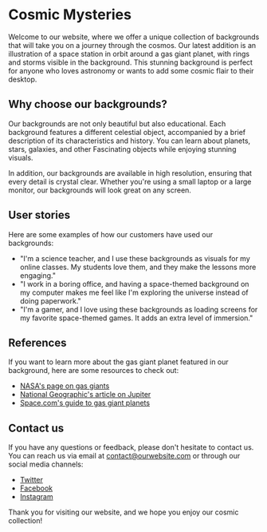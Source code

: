<!--font:Barlow Condensed-->

# Cosmic Mysteries

Welcome to our website, where we offer a unique collection of backgrounds that will take you on a journey through the cosmos. Our latest addition is an illustration of a space station in orbit around a gas giant planet, with rings and storms visible in the background. This stunning background is perfect for anyone who loves astronomy or wants to add some cosmic flair to their desktop.

## Why choose our backgrounds?

Our backgrounds are not only beautiful but also educational. Each background features a different celestial object, accompanied by a brief description of its characteristics and history. You can learn about planets, stars, galaxies, and other Fas<wbr>ci<wbr>na<wbr>ting objects while enjoying stunning visuals.

In addition, our backgrounds are available in high resolution, ensuring that every detail is crystal clear. Whether you're using a small laptop or a large monitor, our backgrounds will look great on any screen.

## User stories

Here are some examples of how our customers have used our backgrounds:

-   "I'm a science teacher, and I use these backgrounds as visuals for my online classes. My students love them, and they make the lessons more engaging."
-   "I work in a boring office, and having a space-themed background on my computer makes me feel like I'm exploring the universe instead of doing paperwork."
-   "I'm a gamer, and I love using these backgrounds as loading screens for my favorite space-themed games. It adds an extra level of immersion."

## References

If you want to learn more about the gas giant planet featured in our background, here are some resources to check out:

-   [NASA's page on gas giants](#)
-   [National Geographic's article on Jupiter](#)
-   [Space.com's guide to gas giant planets](#)

## Contact us

If you have any questions or feedback, please don't hesitate to contact us. You can reach us via email at [contact@ourwebsite.com](mailto:contact@ourwebsite.com) or through our social media channels:

-   [Twitter](#)
-   [Facebook](#)
-   [Instagram](#)

Thank you for visiting our website, and we hope you enjoy our cosmic collection!

<!--

Write me content for website with wallpaper which alt text is:

"An illustration of a space station in orbit around a gas giant planet, with rings and storms visible in the background."

The name/title of the page should not be 1:1 copy of the alt text but rather a real content of the website which is using this wallpaper.

- Use markdown format
- Start with heading
- Heading should be short and concise
- The content should look like a real website
- The website should not be about the wallpaper, wallpaper is just a related background
- Heading should be contain work "wallpaper" or "background"
- Include real sections like references, contact, user stories, etc. use things relevant to the page purpose.
- Feel free to use structure like headings, bullets, numbering, blockquotes, paragraphs, horizontal lines, etc.
- You can use formatting like bold or _italic_
- You can include UTF-8 emojis
- Links should be only #hash anchors (and you can refer to the document itself)
- Do not include images


---


# Explore the wonders of space with our planetary tour wallpaper

Welcome to our website, where we offer a unique collection of wallpapers that will take you on a journey through space. Our latest addition is an illustration of a space station in orbit around a gas giant planet, with rings and storms visible in the background. This stunning wallpaper is perfect for anyone who loves astronomy or wants to add some cosmic flair to their desktop.

## Why choose our wallpapers?

Our wallpapers are not only beautiful but also educational. Each wallpaper features a different celestial object, accompanied by a brief description of its characteristics and history. You can learn about planets, stars, galaxies, and other Fas<wbr>ci<wbr>na<wbr>ting objects while enjoying stunning visuals.

In addition, our wallpapers are available in high resolution, ensuring that every detail is crystal clear. Whether you're using a small laptop or a large monitor, our wallpapers will look great on any screen.

## User stories

Here are some examples of how our customers have used our wallpapers:

- "I'm a science teacher, and I use these wallpapers as backgrounds for my online classes. My students love them, and they make the lessons more engaging."
- "I work in a boring office, and having a space-themed wallpaper on my computer makes me feel like I'm exploring the universe instead of doing paperwork."
- "I'm a gamer, and I love using these wallpapers as loading screens for my favorite space-themed games. It adds an extra level of immersion."

## References

If you want to learn more about the gas giant planet featured in our wallpaper, here are some resources to check out:

- [NASA's page on gas giants](#)
- [National Geographic's article on Jupiter](#)
- [Space.com's guide to gas giant planets](#)

## Contact us

If you have any questions or feedback, please don't hesitate to contact us. You can reach us via email at [contact@ourwebsite.com](mailto:contact@ourwebsite.com) or through our social media channels:

- [Twitter](#)
- [Facebook](#)
- [Instagram](#)

Thank you for visiting our website, and we hope you enjoy our planetary tour wallpaper!


---


Heading should not include word "wallpaper". The website should not be about the wallpaper itself, wallpaper is just a related background, rewrite whole content.


---


# Discover the mysteries of space with our cosmic collection

Welcome to our website, where we offer a unique collection of backgrounds that will take you on a journey through the cosmos. Our latest addition is an illustration of a space station in orbit around a gas giant planet, with rings and storms visible in the background. This stunning background is perfect for anyone who loves astronomy or wants to add some cosmic flair to their desktop.

## Why choose our backgrounds?

Our backgrounds are not only beautiful but also educational. Each background features a different celestial object, accompanied by a brief description of its characteristics and history. You can learn about planets, stars, galaxies, and other Fas<wbr>ci<wbr>na<wbr>ting objects while enjoying stunning visuals.

In addition, our backgrounds are available in high resolution, ensuring that every detail is crystal clear. Whether you're using a small laptop or a large monitor, our backgrounds will look great on any screen.

## User stories

Here are some examples of how our customers have used our backgrounds:

- "I'm a science teacher, and I use these backgrounds as visuals for my online classes. My students love them, and they make the lessons more engaging."
- "I work in a boring office, and having a space-themed background on my computer makes me feel like I'm exploring the universe instead of doing paperwork."
- "I'm a gamer, and I love using these backgrounds as loading screens for my favorite space-themed games. It adds an extra level of immersion."

## References

If you want to learn more about the gas giant planet featured in our background, here are some resources to check out:

- [NASA's page on gas giants](#)
- [National Geographic's article on Jupiter](#)
- [Space.com's guide to gas giant planets](#)

## Contact us

If you have any questions or feedback, please don't hesitate to contact us. You can reach us via email at [contact@ourwebsite.com](mailto:contact@ourwebsite.com) or through our social media channels:

- [Twitter](#)
- [Facebook](#)
- [Instagram](#)

Thank you for visiting our website, and we hope you enjoy our cosmic collection!

-->
